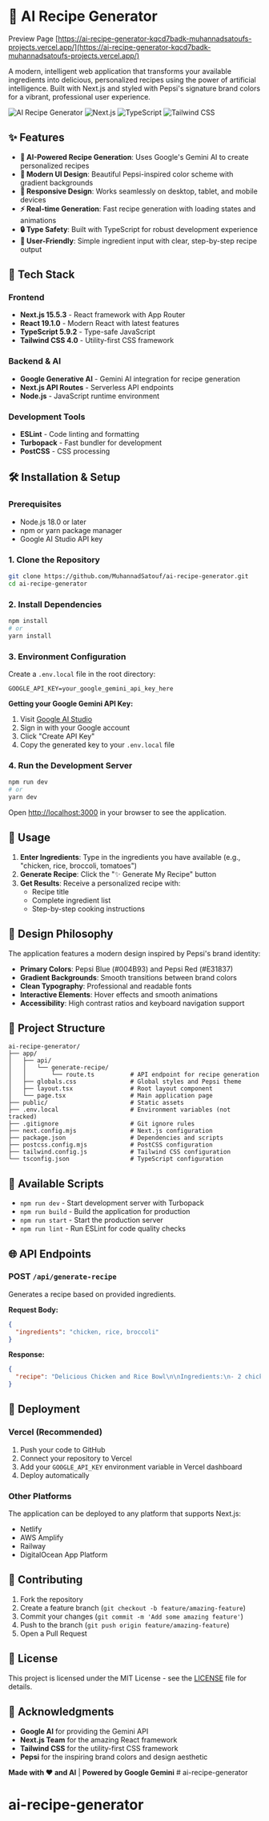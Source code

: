 # 🍳 AI Recipe Generator


Preview Page [https://ai-recipe-generator-kqcd7badk-muhannadsatoufs-projects.vercel.app/](https://ai-recipe-generator-kqcd7badk-muhannadsatoufs-projects.vercel.app/)

A modern, intelligent web application that transforms your available ingredients into delicious, personalized recipes using the power of artificial intelligence. Built with Next.js and styled with Pepsi's signature brand colors for a vibrant, professional user experience.

![AI Recipe Generator](https://img.shields.io/badge/AI-Recipe%20Generator-blue?style=for-the-badge&logo=react)
![Next.js](https://img.shields.io/badge/Next.js-15.5.3-black?style=for-the-badge&logo=next.js)
![TypeScript](https://img.shields.io/badge/TypeScript-5.9.2-blue?style=for-the-badge&logo=typescript)
![Tailwind CSS](https://img.shields.io/badge/Tailwind%20CSS-4.0-38B2AC?style=for-the-badge&logo=tailwind-css)

## ✨ Features

- **🤖 AI-Powered Recipe Generation**: Uses Google's Gemini AI to create personalized recipes
- **🎨 Modern UI Design**: Beautiful Pepsi-inspired color scheme with gradient backgrounds
- **📱 Responsive Design**: Works seamlessly on desktop, tablet, and mobile devices
- **⚡ Real-time Generation**: Fast recipe generation with loading states and animations
- **🔒 Type Safety**: Built with TypeScript for robust development experience
- **🎯 User-Friendly**: Simple ingredient input with clear, step-by-step recipe output

## 🚀 Tech Stack

### Frontend
- **Next.js 15.5.3** - React framework with App Router
- **React 19.1.0** - Modern React with latest features
- **TypeScript 5.9.2** - Type-safe JavaScript
- **Tailwind CSS 4.0** - Utility-first CSS framework
 
### Backend & AI
- **Google Generative AI** - Gemini AI integration for recipe generation
- **Next.js API Routes** - Serverless API endpoints
- **Node.js** - JavaScript runtime environment

### Development Tools
- **ESLint** - Code linting and formatting
- **Turbopack** - Fast bundler for development
- **PostCSS** - CSS processing

## 🛠️ Installation & Setup

### Prerequisites
- Node.js 18.0 or later
- npm or yarn package manager
- Google AI Studio API key

### 1. Clone the Repository
```bash
git clone https://github.com/MuhannadSatouf/ai-recipe-generator.git
cd ai-recipe-generator
```

### 2. Install Dependencies
```bash
npm install
# or
yarn install
```

### 3. Environment Configuration
Create a `.env.local` file in the root directory:

```env
GOOGLE_API_KEY=your_google_gemini_api_key_here
```

**Getting your Google Gemini API Key:**
1. Visit [Google AI Studio](https://makersuite.google.com/app/apikey)
2. Sign in with your Google account
3. Click "Create API Key"
4. Copy the generated key to your `.env.local` file

### 4. Run the Development Server
```bash
npm run dev
# or
yarn dev
```

Open [http://localhost:3000](http://localhost:3000) in your browser to see the application.

## 📖 Usage

1. **Enter Ingredients**: Type in the ingredients you have available (e.g., "chicken, rice, broccoli, tomatoes")
2. **Generate Recipe**: Click the "✨ Generate My Recipe" button
3. **Get Results**: Receive a personalized recipe with:
   - Recipe title
   - Complete ingredient list
   - Step-by-step cooking instructions

## 🎨 Design Philosophy

The application features a modern design inspired by Pepsi's brand identity:

- **Primary Colors**: Pepsi Blue (#004B93) and Pepsi Red (#E31837)
- **Gradient Backgrounds**: Smooth transitions between brand colors
- **Clean Typography**: Professional and readable fonts
- **Interactive Elements**: Hover effects and smooth animations
- **Accessibility**: High contrast ratios and keyboard navigation support

## 📁 Project Structure

```
ai-recipe-generator/
├── app/
│   ├── api/
│   │   └── generate-recipe/
│   │       └── route.ts          # API endpoint for recipe generation
│   ├── globals.css               # Global styles and Pepsi theme
│   ├── layout.tsx                # Root layout component
│   └── page.tsx                  # Main application page
├── public/                       # Static assets
├── .env.local                    # Environment variables (not tracked)
├── .gitignore                    # Git ignore rules
├── next.config.mjs               # Next.js configuration
├── package.json                  # Dependencies and scripts
├── postcss.config.mjs            # PostCSS configuration
├── tailwind.config.js            # Tailwind CSS configuration
└── tsconfig.json                 # TypeScript configuration
```

## 🔧 Available Scripts

- `npm run dev` - Start development server with Turbopack
- `npm run build` - Build the application for production
- `npm run start` - Start the production server
- `npm run lint` - Run ESLint for code quality checks

## 🌐 API Endpoints

### POST `/api/generate-recipe`

Generates a recipe based on provided ingredients.

**Request Body:**
```json
{
  "ingredients": "chicken, rice, broccoli"
}
```

**Response:**
```json
{
  "recipe": "Delicious Chicken and Rice Bowl\n\nIngredients:\n- 2 chicken breasts\n- 1 cup rice\n- 1 head broccoli\n..."
}
```

## 🚀 Deployment

### Vercel (Recommended)
1. Push your code to GitHub
2. Connect your repository to Vercel
3. Add your `GOOGLE_API_KEY` environment variable in Vercel dashboard
4. Deploy automatically

### Other Platforms
The application can be deployed to any platform that supports Next.js:
- Netlify
- AWS Amplify
- Railway
- DigitalOcean App Platform

## 🤝 Contributing

1. Fork the repository
2. Create a feature branch (`git checkout -b feature/amazing-feature`)
3. Commit your changes (`git commit -m 'Add some amazing feature'`)
4. Push to the branch (`git push origin feature/amazing-feature`)
5. Open a Pull Request

## 📝 License

This project is licensed under the MIT License - see the [LICENSE](LICENSE) file for details.

## 🙏 Acknowledgments

- **Google AI** for providing the Gemini API
- **Next.js Team** for the amazing React framework
- **Tailwind CSS** for the utility-first CSS framework
- **Pepsi** for the inspiring brand colors and design aesthetic


**Made with ❤️ and AI** | **Powered by Google Gemini** # ai-recipe-generator
# ai-recipe-generator
